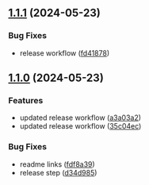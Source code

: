 

## [1.1.1](https://github.com/codemask-labs/argo-composer/compare/v1.1.0...v1.1.1) (2024-05-23)


### Bug Fixes

* release workflow ([fd41878](https://github.com/codemask-labs/argo-composer/commit/fd41878ad5c89119dfcbe1879e5dfef5ef7b1f58))

## [1.1.0](https://github.com/codemask-labs/argo-composer/compare/v1.0.0...v1.1.0) (2024-05-23)


### Features

* updated release workflow ([a3a03a2](https://github.com/codemask-labs/argo-composer/commit/a3a03a2e229cb82d54c3b52561ae1b5ee05dd6c2))
* updated release workflow ([35c04ec](https://github.com/codemask-labs/argo-composer/commit/35c04ecf86c4ebbceebef4910b91a88aa811375e))


### Bug Fixes

* readme links ([fdf8a39](https://github.com/codemask-labs/argo-composer/commit/fdf8a3925af8f4c34d60f0388d204e6fb1e9e7ce))
* release step ([d34d985](https://github.com/codemask-labs/argo-composer/commit/d34d9856bab56766728ee9452766f4ecbaa03d88))
